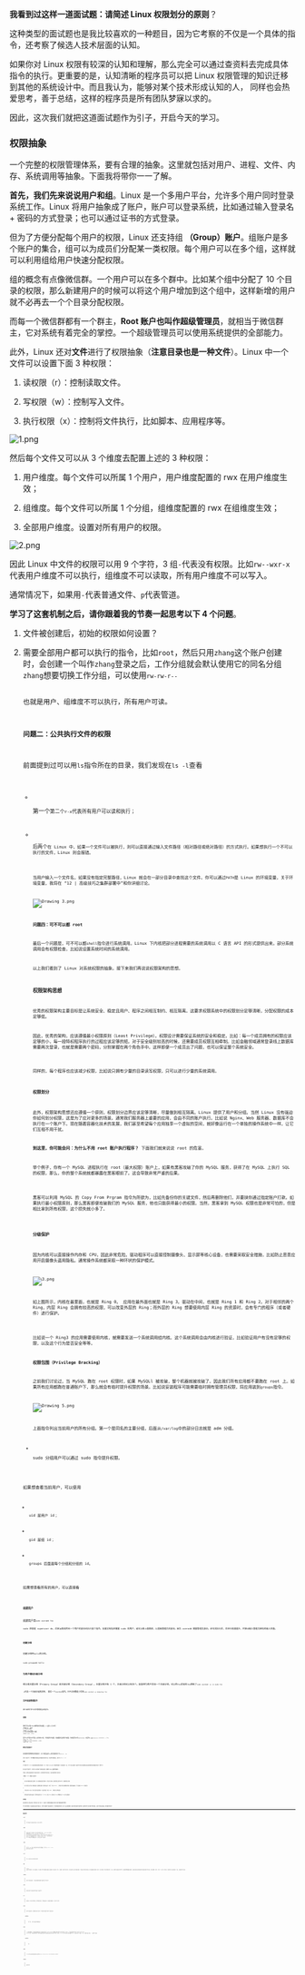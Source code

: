 <p  class=""><strong >我看到过这样一道面试题：请简述 Linux 权限划分的原则</strong>？</p>
<p >这种类型的面试题也是我比较喜欢的一种题目，因为它考察的不仅是一个具体的指令，还考察了候选人技术层面的认知。</p>
<p >如果你对 Linux 权限有较深的认知和理解，那么完全可以通过查资料去完成具体指令的执行。更重要的是，认知清晰的程序员可以把 Linux 权限管理的知识迁移到其他的系统设计中。而且我认为，能够对某个技术形成认知的人， 同样也会热爱思考，善于总结，这样的程序员是所有团队梦寐以求的。</p>
<p >因此，这次我们就把这道面试题作为引子，开启今天的学习。</p>
<h3 >权限抽象</h3>
<p >一个完整的权限管理体系，要有合理的抽象。这里就包括对用户、进程、文件、内存、系统调用等抽象。下面我将带你一一了解。</p>
<p ><strong >首先，我们先来说说用户和组</strong>。Linux 是一个多用户平台，允许多个用户同时登录系统工作。Linux 将用户抽象成了账户，账户可以登录系统，比如通过输入登录名 + 密码的方式登录；也可以通过证书的方式登录。</p>
<p >但为了方便分配每个用户的权限，Linux 还支持组 <strong >（Group）账户</strong>。组账户是多个账户的集合，组可以为成员们分配某一类权限。每个用户可以在多个组，这样就可以利用组给用户快速分配权限。</p>
<p >组的概念有点像微信群。一个用户可以在多个群中。比如某个组中分配了 10 个目录的权限，那么新建用户的时候可以将这个用户增加到这个组中，这样新增的用户就不必再去一个个目录分配权限。</p>
<p >而每一个微信群都有一个群主，<strong >Root 账户也叫作超级管理员</strong>，就相当于微信群主，它对系统有着完全的掌控。一个超级管理员可以使用系统提供的全部能力。</p>
<p >此外，Linux 还对<strong >文件</strong>进行了权限抽象（<strong >注意目录也是一种文件</strong>）。Linux 中一个文件可以设置下面 3 种权限：</p>
<ol >
<li >
<p >读权限（r）：控制读取文件。</p>
</li>
<li >
<p >写权限（w）：控制写入文件。</p>
</li>
<li >
<p >执行权限（x）：控制将文件执行，比如脚本、应用程序等。</p>
</li>
</ol>
<p ><img src="https://s0.lgstatic.com/i/image/M00/5A/48/Ciqc1F91G6qACantAAC4GIUeips460.png" alt="1.png" ></p>
<p >然后每个文件又可以从 3 个维度去配置上述的 3 种权限：</p>
<ol >
<li >
<p >用户维度。每个文件可以所属 1 个用户，用户维度配置的 rwx 在用户维度生效；</p>
</li>
<li >
<p >组维度。每个文件可以所属 1 个分组，组维度配置的 rwx 在组维度生效；</p>
</li>
<li >
<p >全部用户维度。设置对所有用户的权限。</p>
</li>
</ol>
<p ><img src="https://s0.lgstatic.com/i/image/M00/5A/53/CgqCHl91G9aADTBZAADD7IOpjac809.png" alt="2.png" ></p>
<p >因此 Linux 中文件的权限可以用 9 个字符，3 组<code data-backticks=" >rwx</code>描述：第一组是用户权限，第二组是组权限，第三组是所有用户的权限。然后用<code data-backticks=" >-</code>代表没有权限。比如<code data-backticks=" >rwxrwxrwx</code>代表所有维度可以读写执行。<code data-backticks=" >rw--wxr-x</code>代表用户维度不可以执行，组维度不可以读取，所有用户维度不可以写入。</p>
<p >通常情况下，如果用<code data-backticks=" >ls -l</code>查看一个文件的权限，会有 10 个字符，这是因为第一个字符代表的是文件类型。我们在 06 课时讲解“几种常见的文件类型”时提到过，有管道文件、目录文件、链接文件等等。<code data-backticks=" >-</code>代表普通文件、<code data-backticks=" >d</code>代表目录、<code data-backticks=" >p</code>代表管道。</p>
<p ><strong >学习了这套机制之后，请你跟着我的节奏一起思考以下 4 个问题</strong>。</p>
<ol >
<li >
<p >文件被创建后，初始的权限如何设置？</p>
</li>
<li >
<p >需要全部用户都可以执行的指令，比如<code data-backticks=" >ls</code>，它们的权限如何分配？</p>
</li>
<li >
<p >给一个文本文件分配了可执行权限会怎么样？</p>
</li>
<li >
<p >可不可以多个用户都登录<code data-backticks=" >root</code>，然后只用<code data-backticks=" >root</code>账户？</p>
</li>
</ol>
<p >你可以把以上 4 个问题作为本课时的小测验，把你的思考或者答案写在留言区，然后再来看我接下来的分析。</p>
<p ><strong >问题一：初始权限问题</strong></p>
<p >一个文件创建后，文件的所属用户会被设置成创建文件的用户。谁创建谁拥有，这个逻辑很顺理成章。但是文件的组又是如何分配的呢？</p>
<p >这里 Linux 想到了一个很好的办法，就是为每个用户创建一个同名分组。</p>
<p >比如说<code data-backticks=" >zhang</code>这个账户创建时，会创建一个叫作<code data-backticks=" >zhang</code>的分组。<code data-backticks=" >zhang</code>登录之后，工作分组就会默认使用它的同名分组<code data-backticks=" >zhang</code>。如果<code data-backticks=" >zhang</code>想要切换工作分组，可以使用<code data-backticks=" >newgrp</code>指令切换到另一个工作分组。因此，被创建文件所属的分组是当时用户所在的工作分组，如果没有特别设置，那么就属于用户所在的同名分组。</p>
<p >再说下文件的权限如何？文件被创建后的权限通常是：</p>
<pre class="lang-java" ><code data-language="java">rw-rw-r--
</code></pre>
<p >也就是用户、组维度不可以执行，所有用户可读。</p>
<p ><strong >问题二：公共执行文件的权限</strong></p>
<p >前面提到过可以用<code data-backticks=" >which</code>指令查看<code data-backticks=" >ls</code>指令所在的目录，我们发现在<code data-backticks=" >/usr/bin</code>中。然后用<code data-backticks=" >ls -l</code>查看<code data-backticks=" >ls</code>的权限，可以看到下图所示：</p>
<p ><img src="https://s0.lgstatic.com/i/image/M00/5A/33/Ciqc1F90SRuAAQCEAADdVOthCFw679.png" alt="Drawing 2.png" ></p>
<ul >
<li >
<p >第一个<code data-backticks=" >-</code>代表这是一个普通文件，后面的 rwx 代表用户维度可读写和执行；</p>
</li>
<li >
<p  class="">第二个<code data-backticks=" >r-x</code>代表组维度不可读写；</p>
</li>
<li >
<p >第三个<code data-backticks=" >r-x</code>代表所有用户可以读和执行；</p>
</li>
<li >
<p >后两个<code data-backticks=" >root</code>，第一个代表所属用户，第二个代表所属分组。</p>
</li>
</ul>













































<p >到这里你可能会有一个疑问：如果一个文件设置为不可读，但是可以执行，那么结果会怎样？</p>
<p >答案当然是不可以执行，无法读取文件内容自然不可以执行。</p>
<p ><strong >问题三：执行文件</strong></p>
<p  class="">在 Linux 中，如果一个文件可以被执行，则可以直接通过输入文件路径（相对路径或绝对路径）的方式执行。如果想执行一个不可以执行的文件，Linux 则会报错。</p>










<p >当用户输入一个文件名，如果没有指定完整路径，Linux 就会在一部分目录中查找这个文件。你可以通过<code data-backticks=" >echo $PATH</code>看到 Linux 会在哪些目录中查找可执行文件，<code data-backticks=" >PATH</code>是 Linux 的环境变量，关于环境变量，我将在 “12 | 高级技巧之集群部署中”和你详细讨论。</p>
<p ><img src="https://s0.lgstatic.com/i/image/M00/5A/3F/CgqCHl90SSSACa4WAAFIEUypWH4904.png" alt="Drawing 3.png" ></p>
<p ><strong >问题四：可不可以都 root</strong></p>
<p >最后一个问题是，可不可以都<code data-backticks=" >root</code>？</p>
<p >答案当然是不行！这里先给你留个悬念，具体原因我们会在本课时最后来讨论。</p>
<p ><strong >到这里，用户和组相关权限就介绍完了。接下来说说内核和系统调用权限。</strong> 内核是操作系统连接硬件、提供最核心能力的程序。今天我们先简单了解一下，关于内核的详细知识，会在“14 |用户态和内核态：用户态线程和内核态线程有什么区别？”中介绍。</p>
<p >内核提供操作硬件、磁盘、内存分页、进程等最核心的能力，并拥有直接操作全部内存的权限，因此内核不能把自己的全部能力都提供给用户，而且也不能允许用户通过<code data-backticks=" >shell</code>指令进行系统调用。Linux 下内核把部分进程需要的系统调用以 C 语言 API 的形式提供出来。部分系统调用会有权限检查，比如说设置系统时间的系统调用。</p>
<p >以上我们看到了 Linux 对系统权限的抽象。接下来我们再说说权限架构的思想。</p>
<h3 >权限架构思想</h3>
<p >优秀的权限架构主要目标是让系统安全、稳定且用户、程序之间相互制约、相互隔离。这要求权限系统中的权限划分足够清晰，分配权限的成本足够低。</p>
<p  class="">因此，优秀的架构，应该遵循最小权限原则（Least Privilege）。权限设计需要保证系统的安全和稳定。比如：每一个成员拥有的权限应该足够的小，每一段特权程序执行的过程应该足够的短。对于安全级别较高的时候，还需要成员权限互相牵制。比如金融领域通常登录线上数据库需要两次登录，也就是需要两个密码，分别掌握在两个角色手中。这样即便一个成员出了问题，也可以保证整个系统安全。</p>


<p >同样的，每个程序也应该减少权限，比如说只拥有少量的目录读写权限，只可以进行少量的系统调用。</p>
<h4 >权限划分</h4>
<p >此外，权限架构思想还应遵循一个原则，权限划分边界应该足够清晰，尽量做到相互隔离。Linux 提供了用户和分组。当然 Linux 没有强迫你如何划分权限，这是为了应对更多的场景。通常我们服务器上重要的应用，会由不同的账户执行。比如说 Nginx、Web 服务器、数据库不会执行在一个账户下。现在随着容器化技术的发展，我们甚至希望每个应用独享一个虚拟的空间，就好像运行在一个单独的操作系统中一样，让它们互相不用干扰。</p>
<p ><strong >到这里，你可能会问：为什么不用 root 账户执行程序？</strong> 下面我们就来说说 root 的危害。</p>
<p  class="">举个例子，你有一个 MySQL 进程执行在 root（最大权限）账户上，如果有黑客攻破了你的 MySQL 服务，获得了在 MySQL 上执行 SQL 的权限，那么，你的整个系统就都暴露在黑客眼前了。这会导致非常严重的后果。</p>


















<p  class="">黑客可以利用 MySQL 的 Copy From Prgram 指令为所欲为，比如先备份你的关键文件，然后再删除他们，并要挟你通过指定账户打款。如果执行最小权限原则，那么黑客即便攻破我们的 MySQL 服务，他也只能获得最小的权限。当然，黑客拿到 MySQL 权限也是非常可怕的，但是相比拿到所有权限，这个损失就小多了。</p>




<h4  class="">分级保护</h4>
<p >因为内核可以直接操作内存和 CPU，因此非常危险。驱动程序可以直接控制摄像头、显示屏等核心设备，也需要采取安全措施，比如防止恶意应用开启摄像头盗用隐私。通常操作系统都采取一种环状的保护模式。</p>
<p ><img src="https://s0.lgstatic.com/i/image/M00/5A/53/CgqCHl91HB2AdNsAAAEpE6rtlHM754.png" alt="3.png" ></p>
<p  class="te-preview-highlight">如上图所示，内核在最里面，也就是 Ring 0。 应用在最外面也就是 Ring 3。驱动在中间，也就是 Ring 1 和 Ring 2。对于相邻的两个 Ring，内层 Ring 会拥有较高的权限，可以改变外层的 Ring；而外层的 Ring 想要使用内层 Ring 的资源时，会有专门的程序（或者硬件）进行保护。</p>

<p >比如说一个 Ring3 的应用需要使用内核，就需要发送一个系统调用给内核。这个系统调用会由内核进行验证，比如验证用户有没有足够的权限，以及这个行为是否安全等等。</p>
<p ><strong >权限包围（Privilege Bracking）</strong></p>
<p  class="">之前我们讨论过，当 MySQL 跑在 root 权限时，如果 MySQLl 被攻破，整个机器就被攻破了。因此我们所有应用都不要跑在 root 上。如果所有应用都跑在普通账户下，那么就会有临时提升权限的场景。比如说安装程序可能需要临时拥有管理员权限，将应用装到<code data-backticks=" >/usr/bin</code>目录下。</p>





<p >Linux 提供了权限包围的能力。比如一个应用，临时需要高级权限，可以利用交互界面（比如让用户输入 root 账户密码）验证身份，然后执行需要高级权限的操作，然后马上恢复到普通权限工作。这样做可以减少应用在高级权限的时间，并做到专权专用，防止被恶意程序利用。</p>
<h3 >用户分组指令</h3>
<p >上面我们讨论了 Linux 权限的架构，接下来我们学习一些具体的指令。</p>
<h4 >查看</h4>
<p >如果想查看当前用户的分组可以使用<code data-backticks=" >groups</code>指令。</p>
<p ><img src="https://s0.lgstatic.com/i/image/M00/5A/3F/CgqCHl90SU6AUJrLAADmRyiiAig313.png" alt="Drawing 5.png" ></p>
<p >上面指令列出当前用户的所有分组。第一个是同名的主要分组，后面从<code data-backticks=" >adm</code>开始是次级分组。</p>
<p >我先给你介绍两个分组，其他分组你可以去查资料：</p>
<ul >
<li >
<p >adm 分组用于系统监控，比如<code data-backticks=" >/var/log</code>中的部分日志就是 adm 分组。</p>
</li>
<li >
<p >sudo 分组用户可以通过 sudo 指令提升权限。</p>
</li>
</ul>
<p >如果想查看当前用户，可以使用<code data-backticks=" >id</code>指令，如下所示：</p>
<p ><img src="https://s0.lgstatic.com/i/image/M00/5A/3F/CgqCHl90SVSALssXAAGhSpF-cWY440.png" alt="Drawing 6.png" ></p>
<ul >
<li >
<p >uid 是用户 id；</p>
</li>
<li >
<p >gid 是组 id；</p>
</li>
<li >
<p >groups 后面是每个分组和分组的 id。</p>
</li>
</ul>
<p >如果想查看所有的用户，可以直接看<code data-backticks=" >/etc/passwd</code>。</p>
<p ><img src="https://s0.lgstatic.com/i/image/M00/5A/3F/CgqCHl90SVqAIja7AAXBj3lebBQ651.png" alt="Drawing 7.png" ></p>
<p ><code data-backticks=" >/etc/passwd</code>这个文件存储了所有的用户信息，如下图所示：</p>
<p ><img src="https://s0.lgstatic.com/i/image/M00/5A/53/CgqCHl91HIGAWXWVAACI9cgafaM295.png" alt="WechatIMG144.png" ></p>
<h4 >创建用户</h4>
<p >创建用户用<code data-backticks=" >useradd</code>指令。</p>
<pre class="lang-plain" ><code data-language="plain">sudo useradd foo
</code></pre>
<p  class="">sudo 原意是 superuser do，后来演变成用另一个用户的身份去执行某个指令。如果没有指定需要 sudo 的用户，就可以像上面那样，以超级管理员的身份。因为 useradd 需要管理员身份。这句话执行后，会进行权限提升，并弹出输入管理员密码的输入界面。</p>











<h4 ><strong >创建分组</strong></h4>
<p >创建分组用<code data-backticks=" >groupadd</code>指令。下面指令创建一个叫作<code data-backticks=" >hello</code>的分组。</p>
<pre class="lang-plain" ><code data-language="plain">sudo groupadd hello
</code></pre>
<h4 >为用户增加次级分组</h4>
<p >组分成主要分组（Primary Group）和次级分组（Secondary Group）。主要分组只有 1 个，次级分组可以有多个。如果想为用户添加一个次级分组，可以用<code data-backticks=" >usermod</code>指令。下面指令将用户<code data-backticks=" >foo</code>添加到<code data-backticks=" >sudo</code>分组，从而<code data-backticks=" >foo</code>拥有了<code data-backticks=" >sudo</code>的权限。</p>
<pre class="lang-plain" ><code data-language="plain">sudo usermod -a -G sudo foo
</code></pre>
<p ><code data-backticks=" >-a</code>代表append，<code data-backticks=" >-G</code>代表一个次级分组的清单， 最后一个<code data-backticks=" >foo</code>是账户名。</p>
<h4 >修改用户主要分组</h4>
<p >修改主要分组还是使用<code data-backticks=" >usermod</code>指令。只不过参数是小写的<code data-backticks=" >-g</code>。</p>
<pre class="lang-plain" ><code data-language="plain">sudo usermod -g somegroup foo
</code></pre>
<h3 >文件权限管理指令</h3>
<p >接下来我们学习文件管理相关的指令。</p>
<h4 >查看</h4>
<p >我们可以用<code data-backticks=" >ls -l</code>查看文件的权限，相关内容在本课时前面已经介绍过了。</p>
<h4 >修改文件权限</h4>
<p >可以用<code data-backticks=" >chmod</code>修改文件权限，<code data-backticks=" >chmod</code>（ change file mode bits），也就是我们之前学习的 rwx，只不过 rwx 在 Linux 中是用三个连在一起的二进制位来表示。</p>
<pre class="lang-shell" ><code data-language="shell"><span class="hljs-meta">#</span><span class="bash"> 设置foo可以执行</span>
chmod +x ./foo
<span class="hljs-meta">#</span><span class="bash"> 不允许foo执行</span>
chmod -x ./foo
<span class="hljs-meta">#</span><span class="bash"> 也可以同时设置多个权限</span>
chmod +rwx ./foo
</code></pre>
<p  class="">因为<code data-backticks=" >rwx</code>在 Linux 中用相邻的 3 个位来表示。比如说<code data-backticks=" >111</code>代表<code data-backticks=" >rwx</code>，<code data-backticks=" >101</code>代表<code data-backticks=" >r-x</code>。而<code data-backticks=" >rwx</code>总共有三组，分别是用户权限、组权限和全部用户权限。也就是可以用<code data-backticks=" >111111111</code> 9 个 1 代表<code data-backticks=" >rwxrwxrwx</code>。又因为<code data-backticks=" >111</code>10 进制是 7，因此当需要一次性设置用户权限、组权限和所有用户权限的时候，我们经常用数字表示。</p>

<pre class="lang-plain" ><code data-language="plain"># 设置rwxrwxrwx (111111111 -&gt; 777)
chmod 777 ./foo
# 设置rw-rw-rw-(110110110 -&gt; 666)
chmod 666 ./foo
</code></pre>
<h4 >修改文件所属用户</h4>
<p >有时候我们需要修改文件所属用户，这个时候会使用<code data-backticks=" >chown</code>指令。 下面指令修改<code data-backticks=" >foo</code>文件所属的用户为<code data-backticks=" >bar</code>。</p>
<pre class="lang-plain" ><code data-language="plain">chown bar ./foo
</code></pre>
<p >还有一些情况下，我们需要同时修改文件所属的用户和分组，比如我们想修改<code data-backticks=" >foo</code>的分组位<code data-backticks=" >g</code>，用户为<code data-backticks=" >u</code>，可以使用：</p>
<pre class="lang-plain" ><code data-language="plain">chown g.u ./foo
</code></pre>
<h3 >总结</h3>
<p  class="">这节课我们学习 Linux 的权限管理的抽象和架构思想。Linux 对用户、组、文件、系统调用等都进行了完善的抽象。之后，讨论了最小权限原则。最后我们对用户分组管理和文件权限管理两部分重要的指令进行了系统学习。</p>


<p >那么通过这节课的学习，你现在可以来回答本节关联的面试题目：<strong >请简述 Linux 权限划分的原则？</strong></p>
<p >老规矩，请你先在脑海里构思下给面试官的表述，并把你的思考写在留言区，然后再来看我接下来的分析。</p>
<p ><strong >【解析】</strong> Linux 遵循最小权限原则。</p>
<ol >
<li >
<p >每个用户掌握的权限应该足够小，每个组掌握的权限也足够小。实际生产过程中，最好管理员权限可以拆分，互相牵制防止问题。</p>
</li>
<li >
<p >每个应用应当尽可能小的使用权限。最理想的是每个应用单独占用一个容器（比如 Docker），这样就不存在互相影响的问题。即便应用被攻破，也无法攻破 Docker 的保护层。</p>
</li>
<li >
<p >尽可能少的<code data-backticks=" >root</code>。如果一个用户需要<code data-backticks=" >root</code>能力，那么应当进行权限包围——马上提升权限（比如 sudo），处理后马上释放权限。</p>
</li>
<li >
<p >系统层面实现权限分级保护，将系统的权限分成一个个 Ring，外层 Ring 调用内层 Ring 时需要内层 Ring 进行权限校验。</p>
</li>
</ol>
<h3  class="">思考题</h3>
<p >最后再给你留一道实战问题，希望你在课下自己尝试一下。<strong >如果一个目录是只读权限，那么这个目录下面的文件还可写吗</strong>？</p>
<p  class="">你可以把你的答案、思路或者课后总结写在留言区，这样可以帮助你产生更多的思考，这也是构建知识体系的一部分。经过长期的积累，相信你会得到意想不到的收获。如果你觉得今天的内容对你有所启发，欢迎分享给身边的朋友。期待看到你的思考！</p>

---

### 精选评论

##### **天：
> 这节课总结下来胜过看10篇csdn别人的笔记

##### **盛：
> 如果只是赋予只读权限，那么连目录都无法进入：chmod 444 目录cd 目录提示bash: cd: test-htc/: Permission denied如果赋予目录读和执行的权限，那么进入该目录无法创建新文件cd 目录touch 文件提示touch: cannot touch ‘abc’: Permission denied但是可以编辑旧文件（已存在该目录下的文件）

##### **康：
> 对于非 root 用户只读的目录不能写任何数据，也不可以 cd ls 。root 用户仍然可以读写。

##### **艺：
> 非root用户无法对目录进行读写

##### *程：
> Linux 权限划分的原则：最小权限原则，有点类似于我们编程中函数应该遵循单一职责原则。因为，遵循单一原则有这些好处，首先在维护上是比较容易维护，特别是出现错误的时候，因为函数都是遵循单一原则，所以那里出了错误找那里即可，其次，能够减少函数共享的状态，函数通常需要做很多事情，做很多事情就意味着操作的变量或者计算比较多，那么遵循单一原则，则表示一次只有一件事情，和操作传入的参数变量（当然，参数变量也尽量少）

##### **0013：
> 目录只有读权限的，下面文件即使时候读写权限应该也不能写。

##### **安：
> 如果该目录下的文件具有写权限，依然可写

##### *川：
> 如果是root用户登录的话，读写都没问题，毕竟超级用户。如果是普通用户，则进不了目录。

##### **钻：
> 目录只读权限时，普通用户进不去目录，而且没有权限去写目录下没的文件。

 ###### &nbsp;&nbsp;&nbsp; 讲师回复：
> &nbsp;&nbsp;&nbsp; 错了哈， 看下加餐部分解题思路。

##### **钻：
> 1.文件被创建后，初始的权限如何设置？初始文件权限一般=666-umask2.需要全部用户都可以执行的指令，比如ls，它们的权限如何分配？可以给ls赋予chmod a=xxx3.给一个文本文件分配了可执行权限会怎么样？那文本文件就可以用bash执行，类似./file4.可不可以多个用户都登录root，然后只用root账户？可以，但是考虑安全性，一般都不这么做。

 ###### &nbsp;&nbsp;&nbsp; 讲师回复：
> &nbsp;&nbsp;&nbsp; 赞！

##### **盛：
> linux中对文件的权限设置以及作用https://blog.51cto.com/13866901/2148097

##### **0812：
> 讲的不错

